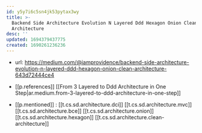 ```yaml
---
id: y5y7i6c5sn4jk53pytax3wy
title: >-
  Backend Side Architecture Evolution N Layered Ddd Hexagon Onion Clean
  Architecture
desc: ''
updated: 1694379437775
created: 1690261236236
---
```


- url: https://medium.com/@iamprovidence/backend-side-architecture-evolution-n-layered-ddd-hexagon-onion-clean-architecture-643d72444ce4

- [[p.references]] [[From 3 Layered to Ddd Architecture in One Step|ar.medium.from-3-layered-to-ddd-architecture-in-one-step]]
- [[p.mentioned]] : [[t.cs.sd.architecture.dci]] [[t.cs.sd.architecture.mvc]] [[t.cs.sd.architecture.bce]] [[t.cs.sd.architecture.onion]] [[t.cs.sd.architecture.hexagon]] [[t.cs.sd.architecture.clean-architecture]]